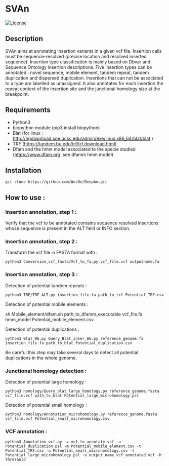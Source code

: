 # SVAn
[![License](http://img.shields.io/:license-affero-blue.svg)](http://www.gnu.org/licenses/agpl-3.0.en.html)

## Description
SVAn aims at annotating insertion variants in a given vcf file. Insertion calls must be sequence-resolved (precise location and resolved inserted sequence). Insertion type classification is mainly based on Dbvar and Sequence Ontology insertion descriptions.
Five insertion types can be annotated : novel sequence, mobile element, tandem repeat, tandem duplication and dispersed duplication. Insertions that can not be associated to a type are labelled as unassigned.
It also annotates for each insertion the repeat context of the insertion site and the junctional homology size at the breakpoint.
## Requirements 
- Python3
- biopython module (pip3 install biopython)
- Blat (for linux : http://hgdownload.soe.ucsc.edu/admin/exe/linux.x86_64/blat/blat )
- TRF (https://tandem.bu.edu/trf/trf.download.html)
- Dfam and the hmm model associated to the specie studied (https://www.dfam.org ,see dfamm hmm model) 

## Installation
    git clone https://github.com/WesDe/DeepAn.git

## How to use :

### Insertion annotation, step 1 : 
Verify that the vcf to be annotated contains sequence resolved insertions whose sequence is present in the ALT field or INFO section.

### Insertion annotation, step 2 :
Transform the vcf file in FASTA format with :

    python3 Conversion_vcf_fasta/Vcf_to_fa.py vcf_file.vcf outputname.fa

### Insertion annotation, step 3 :
Detection of potential tandem repeats :

    python3 TRF/TRF_ALT.py insertion_file.fa path_to_trf Potential_TRF.csv

Detection of potential mobile elements :

sh Mobile_element/dfam.sh path_to_dfamm_executable vcf_file.fa hmm_model Potential_mobile_element.csv

Detection of potential duplications :

    python3 Blat_WG.py Query_Blat_inser_WG.py reference_genome.fa insertion_file.fa path_to_blat Potential_duplication.csv

Be careful this step may take several days to detect all potential duplications in the whole genome.

### Junctional homology detection :
Detection of potential large homology :

    python3 homology/Query_blat_large_homology.py reference_genome.fasta vcf_file.vcf path_to_blat Potential_large_microhomology.psl

Detection of potential small homology :

    python3 homology/Annotation_microhomology.py reference_genome.fasta vcf_file.vcf Potential_small_microhomology.csv

### VCF annotation :
    python3 Annotation_vcf.py -v vcf_to_annotate.vcf -a Potential_duplication.psl -m Potential_mobile_element.csv -t Potential_TRF.csv -u Potential_small_microhomology.csv -l Potential_large_microhomology.psl -o output_name_vcf_annotated.vcf -h threshold
